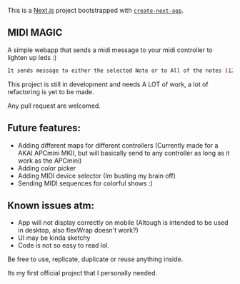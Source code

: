 This is a [Next.js](https://nextjs.org/) project bootstrapped with [`create-next-app`](https://github.com/vercel/next.js/tree/canary/packages/create-next-app).

## MIDI MAGIC

A simple webapp that sends a midi message to your midi controller to lighten up leds :)

```bash
It sends message to either the selected Note or to All of the notes (128)
```
This project is still in development and needs A LOT of work, a lot of refactoring is yet to be made.

Any pull request are welcomed.

## Future features:
- Adding different maps for different controllers (Currently made for a AKAI APCmini MKII, but will basically send to any controller as long as it work as the APCmini)
- Adding color picker
- Adding MIDI device selector (Im busting my brain off)
- Sending MIDI sequences for colorful shows :)

## Known issues atm:
- App will not display correctly on mobile (Altough is intended to be used in desktop, also flexWrap doesn't work?)
- UI may be kinda sketchy
- Code is not so easy to read lol.

Be free to use, replicate, duplicate or reuse anything inside.

Its my first official project that I personally needed.